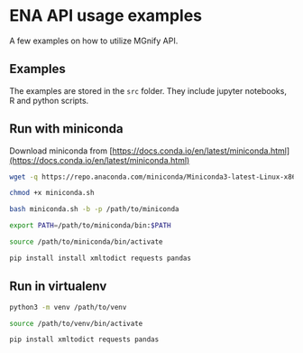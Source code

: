 # ENA API usage examples

A few examples on how to utilize MGnify API.

## Examples

The examples are stored in the `src` folder. They include jupyter notebooks, R and python scripts.

## Run with miniconda

Download miniconda from [https://docs.conda.io/en/latest/miniconda.html](https://docs.conda.io/en/latest/miniconda.html)

```bash
wget -q https://repo.anaconda.com/miniconda/Miniconda3-latest-Linux-x86_64.sh -O miniconda.sh

chmod +x miniconda.sh

bash miniconda.sh -b -p /path/to/miniconda

export PATH=/path/to/miniconda/bin:$PATH

source /path/to/miniconda/bin/activate

pip install install xmltodict requests pandas
```

## Run in virtualenv

```bash
python3 -m venv /path/to/venv

source /path/to/venv/bin/activate

pip install xmltodict requests pandas
```
